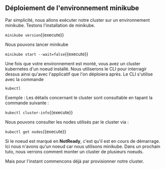## Déploiement de l'environnement minikube

Par simplicité, nous allons exécuter notre cluster sur un environnement minikube. Testons l'installation de minikube.

`minikube version`{{execute}}

Nous pouvons lancer minikube

`minikube start --wait=false`{{execute}}

Une fois que votre environnement est monté, vous avez un cluster kubernetes d'un noeud installé. Nous utiliserons le CLI pour interragir dessus ainsi qu'avec l'applicatif que l'on déploiera après. Le CLI s'utilise avec la commande

`kubectl`

Exemple : Les détails concernant le cluster sont consultable en tapant la commande suivante :

`kubectl cluster-info`{{execute}}

Nous pouvons consulter les nodes utilisés par le cluster via :

`kubectl get nodes`{{execute}}

Si le noeud est marqué en **NotReady**, c'est qu'il est en cours de démarrage.
Ici nous n'avons qu'un noeud car nous utilisons minikube. Dans un prochain tuto, nous verrons comment monter un cluster de plusieurs noeuds.

Mais pour l'instant commencons déjà par provisionner notre cluster.
